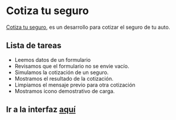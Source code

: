 # Cotiza tu seguro 

[Cotiza tu seguro](https://corinavaras.github.io/cotizar-seguros/src/), es un desarrollo para cotizar el seguro de tu auto.


## Lista de tareas

- Leemos datos de un formulario
- Revisamos que el formulario no se envie vacío.
- Simulamos la cotización de un seguro.
- Mostramos el resultado de la cotización.
- Limpiamos el mensaje previo para otra cotización
- Mostramos icono demostrativo de carga.

## Ir a la interfaz [aquí](https://corinavaras.github.io/cotizar-seguros/src/)





